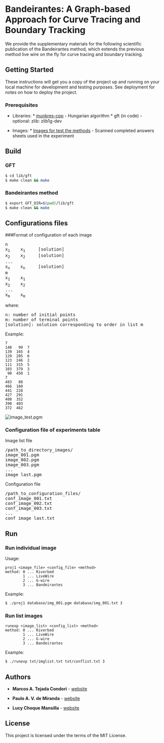 Bandeirantes: A Graph-based Approach for Curve Tracing and Boundary Tracking
===================

We provide the supplementary materials for the following scientific publication of the Bandeirantes method, which extends the previous method live wire on the fly for curve tracing and boundary tracking.

## Getting Started

These instructions will get you a copy of the project up and running on your local machine for development and testing purposes. See deployment for notes on how to deploy the project.

### Prerequisites

* Libraries:
        * [munkres-cpp](https://github.com/saebyn/munkres-cpp) - Hungarian algorithm 
        * gft (in code)
            - optional: zlib: zlib1g-dev

* Images:
        * [Images for test the methods](http://www.vision.ime.usp.br/~mtejadac/bandeirantes.html) - Scanned completed answers sheets used in the experiment


## Build

### GFT
```bash
$ cd lib/gft
$ make clean && make
```
### Bandeirantes method
```bash
$ export GFT_DIR=$(pwd)/lib/gft
$ make clean && make
```

## Configurations files

###Format of configuration of each image
<pre>
n
x<sub>1</sub>    x<sub>1</sub>     [solution]
x<sub>2</sub>    x<sub>2</sub>     [solution]
...
x<sub>n</sub>    x<sub>n</sub>     [solution]
m
x<sub>1</sub>    x<sub>1</sub>   
x<sub>2</sub>    x<sub>2</sub>   
...
x<sub>m</sub>    x<sub>m</sub> 
</pre>
where: 
<pre>n: number of initial points
m: number of terminal points
[solution]: solution corresponding to order in list m 
</pre>


Example:
```
7
148   99  7
139  165  4
129  205  6
123  246  2
111  315  5
103  379  3
 90  450  1
7
483   88
466  160
441  228
427  291
408  352
390  403
372  462
```

![image_test.pgm](http://www.vision.ime.usp.br/~mtejadac/bandeirantes_files/graph0002a.png)

### Configuration file of experiments table
Image list file
<pre>/path_to_directory_images/
image_001.pgm
image_002.pgm
image_003.pgm
...
image_last.pgm
</pre>
 
 Configuration file
<pre>/path_to_configuration_files/
conf_image_001.txt
conf_image_002.txt
conf_image_003.txt
...
conf_image_last.txt</pre>

## Run

### Run individual image
Usage:
```
proj1 <image_file> <config_file> <method>
method: 0 ... Riverbed
        1 ... LiveWire
        2 ... G-wire
        3 ... Bandeirantes
```

Example:
```bash
$ ./proj1 database/img_001.pgm database/img_001.txt 3
```

### Run list images
```
runexp <image_list> <config_list> <method>
method: 0 ... Riverbed
        1 ... LiveWire
        2 ... G-wire
        3 ... Bandeirantes
```

Example:
```bash
$ ./runexp txt/imglist.txt txt/conflist.txt 3
```
## Authors

* **Marcos A. Tejada Condori** - [website](http://www.vision.ime.usp.br/~mtejadac/)

* **Paulo A. V. de Miranda** - [website](http://www.vision.ime.usp.br/~pmiranda/)

* **Lucy Choque Mansilla** - [website](http://www.vision.ime.usp.br/~lucyacm/)

## License

This project is licensed under the terms of the MIT License.